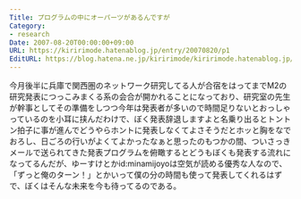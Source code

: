 ```yaml
---
Title: プログラムの中にオーパーツがあるんですが
Category:
- research
Date: 2007-08-20T00:00:00+09:00
URL: https://kiririmode.hatenablog.jp/entry/20070820/p1
EditURL: https://blog.hatena.ne.jp/kiririmode/kiririmode.hatenablog.jp/atom/entry/8454420450078216927
---
```



今月後半に兵庫で関西圏のネットワーク研究してる人が合宿をはってまでM2の研究発表につっこみまくる系の会合が開かれることになっており、研究室の先生が幹事としてその準備をしつつ今年は発表者が多いので時間足りないとおっしゃっているのを小耳に挟んだわけで、ぼく発表辞退しますよと名乗り出るとトントン拍子に事が進んでどうやらホントに発表しなくてよさそうだとホッと胸をなでおろし、日ごろの行いがよくてよかったなぁと思ったのもつかの間、ついさっきメールで送られてきた発表プログラムを俯瞰するとどうもぼくも発表する流れになってるんだが、ゆーすけとかid:minamijoyoは空気が読める優秀な人なので、「ずっと俺のターン！」とかいって僕の分の時間も使って発表してくれるはずで、ぼくはそんな未来を今も待ってるのである。
